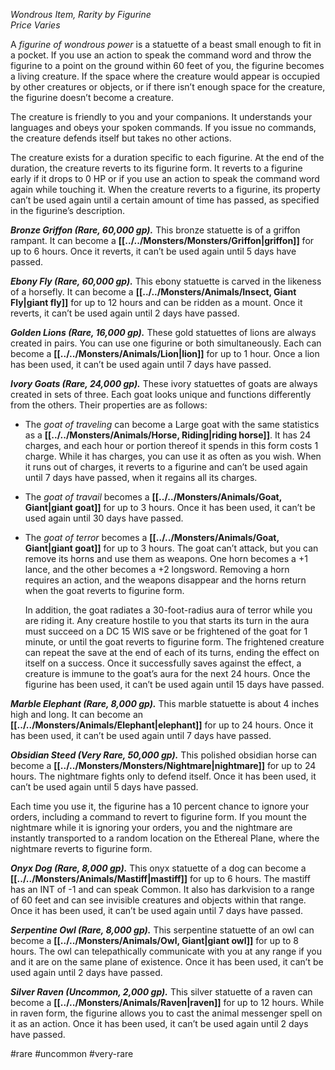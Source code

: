 *Wondrous Item, Rarity by Figurine*  
*Price Varies*

A *figurine of wondrous power* is a statuette of a beast small enough to fit in a pocket. If you use an action to speak the command word and throw the figurine to a point on the ground within 60 feet of you, the figurine becomes a living creature. If the space where the creature would appear is occupied by other creatures or objects, or if there isn’t enough space for the creature, the figurine doesn’t become a creature.

The creature is friendly to you and your companions. It understands your languages and obeys your spoken commands. If you issue no commands, the creature defends itself but takes no other actions.

The creature exists for a duration specific to each figurine. At the end of the duration, the creature reverts to its figurine form. It reverts to a figurine early if it drops to 0 HP or if you use an action to speak the command word again while touching it. When the creature reverts to a figurine, its property can’t be used again until a certain amount of time has passed, as specified in the figurine’s description.

***Bronze Griffon (Rare, 60,000 gp).*** This bronze statuette is of a griffon rampant. It can become a **[[../../Monsters/Monsters/Griffon|griffon]]** for up to 6 hours. Once it reverts, it can’t be used again until 5 days have passed.

***Ebony Fly (Rare, 60,000 gp).*** This ebony statuette is carved in the likeness of a horsefly. It can become a **[[../../Monsters/Animals/Insect, Giant Fly|giant fly]]** for up to 12 hours and can be ridden as a mount. Once it reverts, it can’t be used again until 2 days have passed.

***Golden Lions (Rare, 16,000 gp).*** These gold statuettes of lions are always created in pairs. You can use one figurine or both simultaneously. Each can become a **[[../../Monsters/Animals/Lion|lion]]** for up to 1 hour. Once a lion has been used, it can’t be used again until 7 days have passed.

***Ivory Goats (Rare, 24,000 gp).*** These ivory statuettes of goats are always created in sets of three. Each goat looks unique and functions differently from the others. Their properties are as follows:
* The *goat of traveling* can become a Large goat with the same statistics as a **[[../../Monsters/Animals/Horse, Riding|riding horse]]**. It has 24 charges, and each hour or portion thereof it spends in this form costs 1 charge. While it has charges, you can use it as often as you wish. When it runs out of charges, it reverts to a figurine and can’t be used again until 7 days have passed, when it regains all its charges.
* The *goat of travail* becomes a **[[../../Monsters/Animals/Goat, Giant|giant goat]]** for up to 3 hours. Once it has been used, it can’t be used again until 30 days have passed.
* The *goat of terror* becomes a **[[../../Monsters/Animals/Goat, Giant|giant goat]]** for up to 3 hours. The goat can’t attack, but you can remove its horns and use them as weapons. One horn becomes a +1 lance, and the other becomes a +2 longsword. Removing a horn requires an action, and the weapons disappear and the horns return when the goat reverts to figurine form.

  In addition, the goat radiates a 30-foot-radius aura of terror while you are riding it. Any creature hostile to you that starts its turn in the aura must succeed on a DC 15 WIS save or be frightened of the goat for 1 minute, or until the goat reverts to figurine form. The frightened creature can repeat the save at the end of each of its turns, ending the effect on itself on a success. Once it successfully saves against the effect, a creature is immune to the goat’s aura for the next 24 hours. Once the figurine has been used, it can’t be used again until 15 days have passed.

***Marble Elephant (Rare, 8,000 gp).*** This marble statuette is about 4 inches high and long. It can become an **[[../../Monsters/Animals/Elephant|elephant]]** for up to 24 hours. Once it has been used, it can’t be used again until 7 days have passed.

***Obsidian Steed (Very Rare, 50,000 gp).*** This polished obsidian horse can become a **[[../../Monsters/Monsters/Nightmare|nightmare]]** for up to 24 hours. The nightmare fights only to defend itself. Once it has been used, it can’t be used again until 5 days have passed.

Each time you use it, the figurine has a 10 percent chance to ignore your orders, including a command to revert to figurine form. If you mount the nightmare while it is ignoring your orders, you and the nightmare are instantly transported to a random location on the Ethereal Plane, where the nightmare reverts to figurine form.

***Onyx Dog (Rare, 8,000 gp).*** This onyx statuette of a dog can become a **[[../../Monsters/Animals/Mastiff|mastiff]]** for up to 6 hours. The mastiff has an INT of -1 and can speak Common. It also has darkvision to a range of 60 feet and can see invisible creatures and objects within that range. Once it has been used, it can’t be used again until 7 days have passed.

***Serpentine Owl (Rare, 8,000 gp).*** This serpentine statuette of an owl can become a **[[../../Monsters/Animals/Owl, Giant|giant owl]]** for up to 8 hours. The owl can telepathically communicate with you at any range if you and it are on the same plane of existence. Once it has been used, it can’t be used again until 2 days have passed.

***Silver Raven (Uncommon, 2,000 gp).*** This silver statuette of a raven can become a **[[../../Monsters/Animals/Raven|raven]]** for up to 12 hours. While in raven form, the figurine allows you to cast the animal messenger spell on it as an action. Once it has been used, it can’t be used again until 2 days have passed.

#rare #uncommon #very-rare

